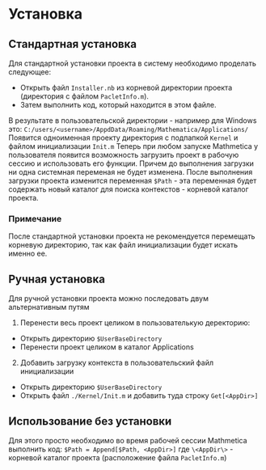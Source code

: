 # Установка

## Стандартная установка 

Для стандартной установки проекта в систему необходимо проделать следующее: 

- Открыть файл `Installer.nb` из корневой директории проекта (директория с файлом `PacletInfo.m`). 
- Затем выполнить код, который находится в этом файле. 

В результате в пользовательской директории - например для Windows это: 
`С:/users/<username>/AppdData/Roaming/Mathematica/Applications/`
Появится одноименная проекту директория с подпапкой `Kernel` и файлом инициализации `Init.m`
Теперь при любом запуске Mathmetica у пользователя появится возможность загрузить проект 
в рабочую сессию и использовать его функции. Причем до выполнения загрузки ни одна системная 
переменая не будет изменена. После выполнения загрузки проекта изменится переменная `$Path` - 
эта переменная будет содержать новый каталог для поиска контекстов - корневой каталог проекта. 

### Примечание

После стандартной установки проекта не рекомендуется перемещать корневую директорию, 
так как файл инициализации будет искать именно ее. 

## Ручная установка

Для ручной установки проекта можно последовать двум альтернативным путям

1. Перенести весь проект целиком в пользователькую деректорию: 
  - Открыть директорию `$UserBaseDirectory`
  - Перенести проект целиком в каталог Applications
  
2. Добавить загрузку контекста в пользовательский файл инициализации
  - Открыть директорию `$UserBaseDirectory`
  - Открыть файл `./Kernel/Init.m` и добавить туда строку `Get[<AppDir>]`

## Использование без установки

Для этого просто необходимо во время рабочей сессии Mathmetica выполнить код: 
`$Path = Append[$Path, <AppDir>]`
где `\<AppDir\>` - корневой каталог проекта (расположение файла `PacletInfo.m`)
